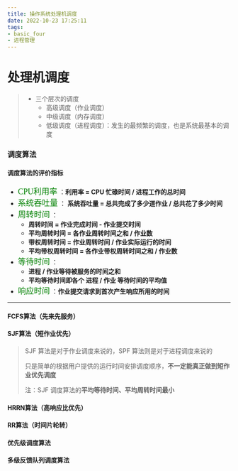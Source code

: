 ```yaml
---
title: 操作系统处理机调度
date: 2022-10-23 17:25:11
tags: 
- basic_four
- 进程管理
---
```


# 处理机调度

> + 三个层次的调度
>   + 高级调度（作业调度）
>   + 中级调度（内存调度）
>   + 低级调度（进程调度）：发生的最频繁的调度，也是系统最基本的调度

### 调度算法

#### 调度算法的评价指标

+ <font color=green face="宋体" size=4>CPU利用率</font> ：**利用率 = CPU 忙碌时间 / 进程工作的总时间**
+ <font color=green face="宋体" size=4>系统吞吐量</font> ： **系统吞吐量  = 总共完成了多少道作业 / 总共花了多少时间**
+ <font color=green face="宋体" size=4>周转时间</font> ： 
  + **周转时间 = 作业完成时间 - 作业提交时间**
  + **平均周转时间 = 各作业周转时间之和 / 作业数**
  + **带权周转时间 = 作业周转时间 / 作业实际运行的时间**
  + **平均带权周转时间 = 各作业带权周转时间之和 / 作业数**
+ <font color=green face="宋体" size=4>等待时间</font> ：
  + **进程 / 作业等待被服务的时间之和**
  + **平均等待时间即各个 进程 / 作业 等待时间的平均值**
+ <font color=green face="宋体" size=4>响应时间</font> ：**作业提交请求到首次产生响应所用的时间**

---

#### FCFS算法（先来先服务）

#### SJF算法（短作业优先）

> SJF 算法是对于作业调度来说的，SPF 算法则是对于进程调度来说的
>
> 只是简单的根据用户提供的运行时间安排调度顺序，**不一定能真正做到短作业优先调度**
>
> 注：SJF 调度算法的**平均等待时间、平均周转时间最小**

#### HRRN算法（高响应比优先）

#### RR算法（时间片轮转）

#### 优先级调度算法

#### 多级反馈队列调度算法
